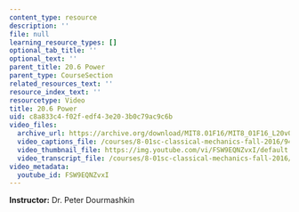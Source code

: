 ```yaml
---
content_type: resource
description: ''
file: null
learning_resource_types: []
optional_tab_title: ''
optional_text: ''
parent_title: 20.6 Power
parent_type: CourseSection
related_resources_text: ''
resource_index_text: ''
resourcetype: Video
title: 20.6 Power
uid: c8a833c4-f02f-edf4-3e20-3b0c79ac9c6b
video_files:
  archive_url: https://archive.org/download/MIT8.01F16/MIT8_01F16_L20v06_360p.mp4
  video_captions_file: /courses/8-01sc-classical-mechanics-fall-2016/947712cd994b5ebdbe36ac574f965b50_FSW9EQNZvxI.vtt
  video_thumbnail_file: https://img.youtube.com/vi/FSW9EQNZvxI/default.jpg
  video_transcript_file: /courses/8-01sc-classical-mechanics-fall-2016/74cd9354a4ea392f680e61184463ad8f_FSW9EQNZvxI.pdf
video_metadata:
  youtube_id: FSW9EQNZvxI
---
```


**Instructor:** Dr. Peter Dourmashkin